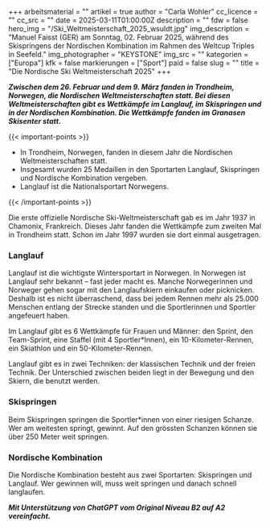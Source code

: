 +++
arbeitsmaterial = ""
artikel = true
author = "Carla Wohler"
cc_licence = ""
cc_src = ""
date = 2025-03-11T01:00:00Z
description = ""
fdw = false
hero_img = "/Ski_Weltmeisterschaft_2025_wsuldt.jpg"
img_description = "Manuel Faisst (GER) am Sonntag, 02. Februar 2025, während des Skispringens der Nordischen Kombination im Rahmen des Weltcup Triples in Seefeld."
img_photographer = "KEYSTONE"
img_src = ""
kategorien = ["Europa"]
kfk = false
markierungen = ["Sport"]
paid = false
slug = ""
title = "Die Nordische Ski Weltmeisterschaft 2025"
+++

**_Zwischen dem 26. Februar und dem 9. März fanden in Trondheim, Norwegen, die Nordischen Weltmeisterschaften statt. Bei diesen Weltmeisterschaften gibt es Wettkämpfe im Langlauf, im Skispringen und in der Nordischen Kombination. Die Wettkämpfe fanden im Granasen Skisenter statt._**

{{< important-points >}}

<ul>

<li>In Trondheim, Norwegen, fanden in diesem Jahr die Nordischen Weltmeisterschaften statt.</li>

<li>Insgesamt wurden 25 Medaillen in den Sportarten Langlauf, Skispringen und Nordische Kombination vergeben.</li>

<li>Langlauf ist die Nationalsportart Norwegens.</li>

</ul>

{{< /important-points >}}

Die erste offizielle Nordische Ski-Weltmeisterschaft gab es im Jahr 1937 in Chamonix, Frankreich. Dieses Jahr fanden die Wettkämpfe zum zweiten Mal in Trondheim statt. Schon im Jahr 1997 wurden sie dort einmal ausgetragen.
 
### Langlauf

Langlauf ist die wichtigste Wintersportart in Norwegen. In Norwegen ist Langlauf sehr bekannt – fast jeder macht es. Manche Norwegerinnen und Norweger gehen sogar mit den Langlaufskiern einkaufen oder picknicken. Deshalb ist es nicht überraschend, dass bei jedem Rennen mehr als 25.000 Menschen entlang der Strecke standen und die Sportlerinnen und Sportler angefeuert haben.

Im Langlauf gibt es 6 Wettkämpfe für Frauen und Männer: den Sprint, den Team-Sprint, eine Staffel (mit 4 Sportler*Innen), ein 10-Kilometer-Rennen, ein Skiathlon und ein 50-Kilometer-Rennen.

Langlauf gibt es in zwei Techniken: der klassischen Technik und der freien Technik. Der Unterschied zwischen beiden liegt in der Bewegung und den Skiern, die benutzt werden.

### Skispringen

Beim Skispringen springen die Sportler*innen von einer riesigen Schanze. Wer am weitesten springt, gewinnt. Auf den grössten Schanzen können sie über 250 Meter weit springen.

### Nordische Kombination

Die Nordische Kombination besteht aus zwei Sportarten: Skispringen und Langlauf. Wer gewinnen will, muss weit springen und danach schnell langlaufen.

**_Mit Unterstützung von ChatGPT vom Original Niveau B2 auf A2 vereinfacht._**
